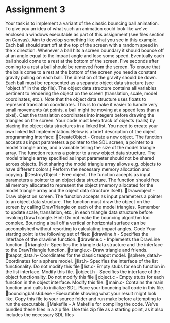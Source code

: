 # Assignment 3

Your task is to implement a variant of the classic bouncing ball animation. To give
you an idea of what such an animation could look like we've enclosed a windows
executable as part of this assignment (see files section on Canvas). Aim to
develop something like what you see in this example.
Each ball should start off at the top of the screen with a random speed in the x
direction. Whenever a ball hits a screen boundary it should bounce off at an
angle equal to the impact angle and lose some speed. Eventually each ball
should come to a rest at the bottom of the screen. Five seconds after coming to a
rest a ball should be removed from the screen.
To ensure that the balls come to a rest at the bottom of the screen you need a
constant gravity pulling on each ball. The direction of the gravity should be down.
Each ball must be represented as a separate object data structure (see "object.h"
in the zip file). The object data structure contains all variables pertinent to
rendering the object on the screen (translation, scale, model coordinates, etc.).
Note   that   the   object   data   structure   uses   floats   to   represent   translation
coordinates. This is to make it easier to handle very small movements (at points,
a ball might be moving at a speed less than a pixel). Cast the translation
coordinates into integers before drawing the triangles on the screen.
Your code must keep track of objects (balls) by placing the object data structures
in a linked list. You need to create your own linked list implementation. Below is a
brief description of the object programming interface:
CreateObject - Create a new object. The function accepts as input 
parameters a pointer to the SDL screen, a pointer to a model triangle array, 
and a variable telling the size of the model triangle array. The function returns
a pointer to a new object data structure. The model triangle array specified as
input parameter should not be shared across objects. (Not sharing the model 
triangle array allows e.g. objects to have different colors.) Perform the 
necessary memory allocation and copying.
DestroyObject - Free object. The function accepts as input parameters a 
pointer to an object data structure. The function should free all memory 
allocated to represent the object (memory allocated for the model triangle 
array and the object data structure itself).
Drawobject - Draw object on screen. The function accepts as input 
parameters a pointer to an object data structure. The function must draw the 
object on the screen by calling DrawTriangle on each of the model triangles. 
Remember to update scale, translation, etc., in each triangle data structure 
before invoking DrawTriangle.
Hint: Do not make the bouncing algorithm too complex. Bouncing a ball off a 
vertical or horizontal surface can be accomplished without resorting to 
calculating impact angles.
Code
Your starting point is the following set of files:
drawline.h - Specifies the interface of the drawline function.
drawline.c - Implements the DrawLine function.
triangle.h- Specifies the triangle data structure and the interface to the
DrawTriangle function.
triangle.c- Draw triangle and friends.
teapot_data.h- Coordinates for the classic teapot model.
sphere_data.h- Coordinates for a sphere model.
list.h- Specifies the interface of the list functionality. Do not modify this file
list.c- Empty stubs for each function in the list interface. Modify this file.
object.h - Specifies the interface of the object functionality. Do not modify
this file
object.c - Empty stubs for each function in the object interface. Modify this
file.
main.c- Contains the main function and calls to initialize SDL. Place your
bouncing ball code in this file.
bouncingballs64.exe - Executable showing what your result might look like.
Copy this file to your source folder and run make before attempting to run
the executable.
Makefile - A Makefile for compiling the code.
We've bundled these files in a zip file. Use this zip file as a starting point, as it
also includes the necessary SDL files
